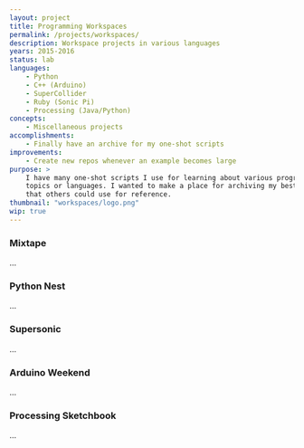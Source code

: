 ```yaml
---
layout: project
title: Programming Workspaces
permalink: /projects/workspaces/
description: Workspace projects in various languages
years: 2015-2016
status: lab
languages:
    - Python
    - C++ (Arduino)
    - SuperCollider
    - Ruby (Sonic Pi)
    - Processing (Java/Python)
concepts:
    - Miscellaneous projects
accomplishments:
    - Finally have an archive for my one-shot scripts
improvements:
    - Create new repos whenever an example becomes large
purpose: >
    I have many one-shot scripts I use for learning about various programming
    topics or languages. I wanted to make a place for archiving my best scripts
    that others could use for reference.
thumbnail: "workspaces/logo.png"
wip: true
---
```


### Mixtape

...

### Python Nest

...

### Supersonic

...

### Arduino Weekend

...

### Processing Sketchbook

...
